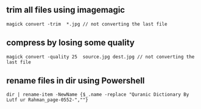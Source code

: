 
## trim all files using imagemagic
```
magick convert -trim  *.jpg // not converting the last file
```

## compress by losing some quality
```
magick convert -quality 25  source.jpg dest.jpg // not converting the last file
```

## rename files in dir using Powershell
```
dir | rename-item -NewName {$_.name -replace "Quranic Dictionary By Lutf ur Rahman_page-0552-",""}
```